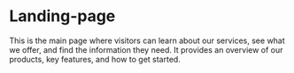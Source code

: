 # Landing-page
This is the main page where visitors can learn about our services, see what we offer, and find the information they need. It provides an overview of our products, key features, and how to get started.

